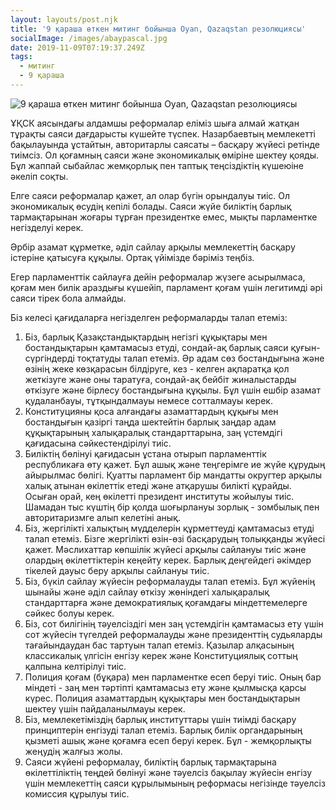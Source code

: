 ```yaml
---
layout: layouts/post.njk
title: '9 қараша өткен митинг бойынша Oyan, Qazaqstan резолюциясы'
socialImage: /images/abaypascal.jpg
date: 2019-11-09T07:19:37.249Z
tags:
  - митинг
  - 9 қараша
---
```

![9 қараша өткен митинг бойынша Oyan, Qazaqstan резолюциясы](/images/abaypascal.jpg)

ҰҚСК аясындағы алдамшы реформалар еліміз шыға алмай жатқан тұрақты саяси дағдарысты күшейте түспек. Назарбаевтың мемлекетті бақылауында ұстайтын, авторитарлы саясаты – басқару жүйесі ретінде тиімсіз. Ол қоғамның саяси және экономикалық өміріне  шектеу қояды. Бұл жаппай сыбайлас жемқорлық пен таптық теңсіздіктің күшеюіне әкеліп соқты.

Елге саяси реформалар қажет, ал олар бүгін орындалуы тиіс. Ол экономикалық өсудің кепілі болады. Саяси жүйе биліктің барлық тармақтарынан жоғары тұрған президентке емес, мықты парламентке негізделуі керек.

Әрбір азамат құрметке, әділ сайлау арқылы мемлекеттің басқару істеріне қатысуға құқылы.  Ортақ үйімізде бәріміз теңбіз.

Егер парламенттік сайлауға дейін реформалар жүзеге асырылмаса, қоғам мен билік араздығы күшейіп, парламент қоғам үшін легитимді әрі саяси тірек бола алмайды.

Біз келесі қағидаларға негізделген реформаларды талап етеміз:

1. Біз, барлық Қазақстандықтардың негізгі құқықтары мен бостандықтарын қамтамасыз етуді, сондай-ақ барлық саяси қуғын-сүргіндерді тоқтатуды талап етеміз. Әр адам сөз бостандығына және өзінің жеке көзқарасын білдіруге, кез - келген ақпаратқа қол жеткізуге және оны таратуға, сондай-ақ бейбіт жиналыстарды өткізуге және бірлесу бостандығына құқылы. Бұл үшін ешбір азамат қудаланбауы, тұтқындалмауы немесе сотталмауы керек.
2. Конституцияны қоса алғандағы азаматтардың құқығы мен бостандығын қазіргі таңда шектейтін барлық заңдар адам құқықтарының халықаралық стандарттарына, заң үстемдігі қағидасына сәйкестендірілуі тиіс.
3. Биліктің бөлінуі қағидасын ұстана отырып парламенттік республикаға өту қажет. Бұл ашық және теңгерімге ие жүйе құрудың айырылмас бөлігі. Қуатты парламент бір мандатты округтер арқылы халық атынан өкілеттік етеді және атқарушы билікті құрайды. Осыған орай, кең өкілетті президент институты жойылуы тиіс. Шамадан тыс күштің бір қолда шоғырлануы зорлық - зомбылық пен авторитаризмге алып келетіні анық.
4. Біз, жергілікті халықтың мүдделерін құрметтеуді қамтамасыз етуді талап етеміз. Бізге жергілікті өзін-өзі басқарудың толыққанды жүйесі қажет. Мәслихаттар көпшілік жүйесі арқылы сайлануы тиіс және олардың өкілеттіктерін кеңейту керек. Барлық деңгейдегі әкімдер тікелей дауыс беру арқылы сайлануы тиіс.
5. Біз, бүкіл сайлау жүйесін реформалауды талап етеміз. Бұл жүйенің шынайы және әділ сайлау өткізу жөніндегі халықаралық стандарттарға және демократиялық қоғамдағы міндеттемелерге сәйкес болуы керек.
6. Біз, сот билігінің тәуелсіздігі мен заң үстемдігін қамтамасыз ету үшін сот жүйесін түгелдей реформалауды және президенттің судьяларды тағайындаудан бас тартуын талап етеміз. Қазылар алқасының классикалық үлгісін енгізу керек және Конституциялық соттың қалпына келтірілуі тиіс.
7. Полиция қоғам (бұқара) мен парламентке есеп беруі тиіс. Оның бар міндеті - заң мен тәртіпті қамтамасыз ету және қылмысқа қарсы күрес. Полиция азаматтардың құқықтары мен бостандықтарын шектеу үшін пайдаланылмауы керек.
8. Біз, мемлекетіміздің барлық институттары үшін тиімді басқару принциптерін енгізуді талап етеміз. Барлық билік органдарының қызметі ашық және қоғамға есеп беруі керек. Бұл - жемқорлықты жеңудің жалғыз жолы.
9. Саяси жүйені реформалау, биліктің барлық тармақтарына өкілеттіліктің теңдей бөлінуі және тәуелсіз бақылау жүйесін енгізу үшін мемлекеттің саяси құрылымының реформасы негізінде тәуелсіз комиссия құрылуы тиіс.
